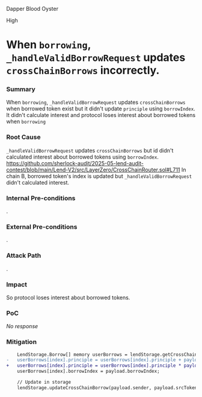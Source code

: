 Dapper Blood Oyster

High

# When `borrowing`, `_handleValidBorrowRequest` updates `crossChainBorrows` incorrectly.

### Summary

When `borrowing`, `_handleValidBorrowRequest` updates `crossChainBorrows` when borrowed token exist but it didn't update `principle` using `borrowIndex`.
It didn't calculate interest and protocol loses interest about borrowed tokens when `borrowing`

### Root Cause

`_handleValidBorrowRequest` updates `crossChainBorrows` but id didn't calculated interest about borrowed tokens using `borrowIndex`.
https://github.com/sherlock-audit/2025-05-lend-audit-contest/blob/main/Lend-V2/src/LayerZero/CrossChainRouter.sol#L711
In chain B, borrowed token's index is updated but `_handleValidBorrowRequest` didn't calculated interest.

### Internal Pre-conditions

.

### External Pre-conditions

.

### Attack Path

.

### Impact

So protocol loses interest about borrowed tokens.

### PoC

_No response_

### Mitigation

```diff
	LendStorage.Borrow[] memory userBorrows = lendStorage.getCrossChainBorrows(payload.sender, payload.srcToken);
-	userBorrows[index].principle = userBorrows[index].principle + payload.amount;
+	userBorrows[index].principle = userBorrows[index].principle * payload.borrowIndex / userBorrows[index].borrowIndex + payload.amount;
	userBorrows[index].borrowIndex = payload.borrowIndex;

	// Update in storage
	lendStorage.updateCrossChainBorrow(payload.sender, payload.srcToken, index, userBorrows[index]);
```